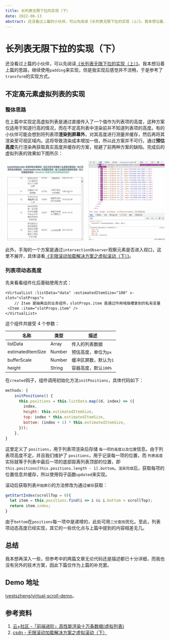 ```yaml
---
title: 长列表无限下拉的实现（下）
date: 2022-06-13
abstract: 还没看过上篇的小伙伴，可以先阅读《长列表无限下拉的实现（上）》。我本想沿着上篇的思路，继续使用 padding 来实现，但是我实现后感觉并不流畅，于是参考了 transform 的实现方式。
---
```


# 长列表无限下拉的实现（下）

还没看过上篇的小伙伴，可以先阅读[《长列表无限下拉的实现（上）》](https://juejin.cn/post/7106145431893065736)。我本想沿着上篇的思路，继续使用`padding`来实现，但是我实现后感觉并不流畅，于是参考了`transform`的实现方式。

## 不定高元素虚拟列表的实现

### 整体思路

在上篇中实现定高虚拟列表是通过直接传入了一个值作为列表项的高度，这种方案仅适用于知道行高的情况，而在不定高列表中渲染前并不知道列表项的高度。有的小伙伴可能会想到将列表项**渲染到屏幕外**，对其高度进行测量并缓存，然后再将其渲染至可视区域内。这将导致渲染成本增加一倍，所以此方案并不可行。通过**预估高度**先行渲染再获取真实高度并缓存的方案，规避了前两种方案的缺陷。完成后的虚拟列表的效果如下图所示：

![transform不定高虚拟列表](https://raw.githubusercontent.com/ivestszheng/images-store/master/img/transform%E4%B8%8D%E5%AE%9A%E9%AB%98%E8%99%9A%E6%8B%9F%E5%88%97%E8%A1%A8.gif)

此外，手淘的一个方案是通过`intersectionObserver`观察元素是否进入视口，这里不展开，具体请看[《无限滚动加载解决方案之虚拟滚动（下）》](https://blog.csdn.net/Taobaojishu/article/details/121173387)。

### 列表项动态高度

先来看看组件化后基础使用方式：

```vue
<VirtualList :listData="data" :estimatedItemSize="100" v-slot="slotProps">
    // Item 是抽离出的业务组件，slotProps.item 是通过作用域插槽拿到的私有变量
 <Item :item="slotProps.item" />
</VirtualList>
```

这个组件共接受 4 个参数：

| 名称              | 类型   | 描述                  |
| ----------------- | ------ | --------------------- |
| listData          | Array  | 传入的列表数据        |
| estimatedItemSize | Number | 预估高度，单位为`px`  |
| bufferScale       | Number | 缓冲区屏数，默认为`1` |
| height            | String | 容器高度，默认`100%`  |

在`created`钩子，组件调用初始化方法`initPositions`，具体代码如下：

```js
methods: {
    initPositions() {
      this.positions = this.listData.map((d, index) => ({
        index,
        height: this.estimatedItemSize,
        top: index * this.estimatedItemSize,
        bottom: (index + 1) * this.estimatedItemSize,
      }));
    },
}
```

这里定义了 `positions`，用于列表项渲染后存储 `每一项的高度以及位置`信息。由于列表项高度不定，并且我们维护了 `positions`，用于记录每一项的位置，而 `列表高度`实际就等于列表中最后一项的底部距离列表顶部的位置，即`this.positions[this.positions.length - 1].bottom`。`渲染完成`后，获取每项的位置信息并缓存，所以使用钩子函数`updated`来实现。

滚动后获取列表`开始索引`的方法修改为通过`缓存`获取：

```js
getStartIndex(scrollTop = 0){
  let item = this.positions.find(i => i && i.bottom > scrollTop);
  return item.index;
}
```

由于`bottom`在`positions`每一项中是递增的，此处可用`二分查找`优化。至此，列表项动态高度已经实现，其它的一些优化点与上篇中提到的内容相差无几。

## 总结

我本想再深入一些，但参考中的两篇文章无论代码还是描述都已十分详细，而我也没有另外的技术方案，因此下篇仅作为上篇的补充罢。

## Demo 地址

[ivestszheng/virtual-scroll-demo](https://github.com/ivestszheng/virtual-scroll-demo)。

## 参考资料

1. [云+社区 -「前端进阶」高性能渲染十万条数据(虚拟列表)](https://cloud.tencent.com/developer/article/1533206)
2. [csdn - 无限滚动加载解决方案之虚拟滚动（下）](https://blog.csdn.net/Taobaojishu/article/details/121173387)

